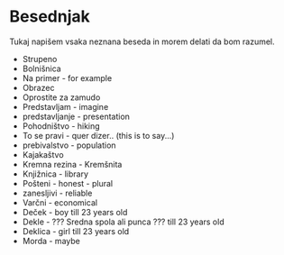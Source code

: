 # Besednjak

Tukaj napišem vsaka neznana beseda in morem delati da bom razumel.

* Strupeno
* Bolnišnica
* Na primer - for example
* Obrazec
* Oprostite za zamudo
* Predstavljam - imagine
* predstavljanje - presentation
* Pohodništvo - hiking
* To se pravi - quer dizer.. (this is to say...)
* prebivalstvo - population
* Kajakaštvo
* Kremna rezina - Kremšnita
* Knjižnica - library
* Pošteni - honest - plural
* zanesljivi - reliable
* Varčni - economical
* Deček - boy till 23 years old
* Dekle - ??? Sredna spola ali punca ??? till 23 years old
* Deklica - girl till 23 years old
* Morda - maybe
